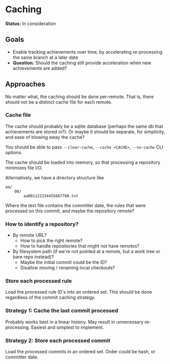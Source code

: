 # Caching
**Status:** In consideration

## Goals
* Enable tracking achievements over time, by accelerating re-processing the same branch at a later
  date
* **Question:** Should the caching still provide acceleration when new achievements are added?

## Approaches

No matter what, the caching should be done per-remote. That is, there should not be a distinct cache
file for each remote.

### Cache file
The cache should probably be a sqlite database (perhaps the same db that achievements are stored
in?). Or maybe it should be separate, for simplicity, and ease of blowing away the cache?

You should be able to pass `--clear-cache`, `--cache <CACHE>`, `--no-cache` CLI options.

The cache should be loaded into memory, so that processing a repository minimizes file I/O.

Alternatively, we have a directory structure like
```
aa/
    00/
        aa001122334455667788.txt
```
Where the text file contains the committer date, the rules that were processed on this commit, and
maybe the repository remote?

### How to identify a repository?
* By remote URL?
    * How to pick the right remote?
    * How to handle repositories that might not have remotes?
* By filesystem path (if we're not pointed at a remote, but a work tree or bare repo instead)?
    * Maybe the initial commit could be the ID?
    * Disallow moving / renaming local checkouts?

### Store each processed rule
Load the processed rule ID's into an ordered set. This should be done regardless of the commit
caching strategy.

### Strategy 1: Cache the last commit processed

Probably works best in a linear history. May result in unnecessary re-processing. Easiest and
simplest to implement.

### Strategy 2: Store each processed commit
Load the processed commits in an ordered set. Order could be hash, or committer date.
